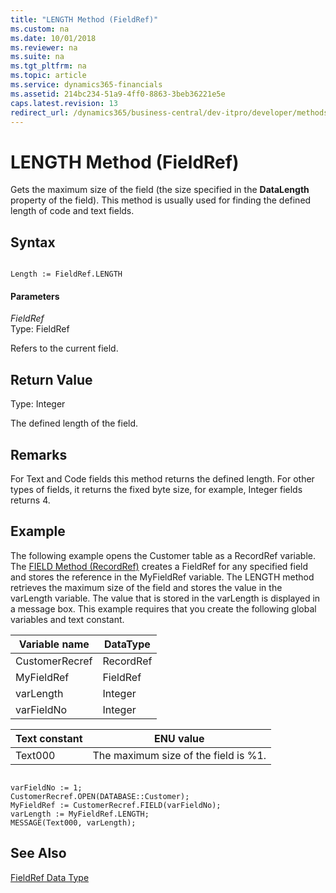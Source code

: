 ```yaml
---
title: "LENGTH Method (FieldRef)"
ms.custom: na
ms.date: 10/01/2018
ms.reviewer: na
ms.suite: na
ms.tgt_pltfrm: na
ms.topic: article
ms.service: dynamics365-financials
ms.assetid: 214bc234-51a9-4ff0-8863-3beb36221e5e
caps.latest.revision: 13
redirect_url: /dynamics365/business-central/dev-itpro/developer/methods-auto/al-method-reference
---
```


 

# LENGTH Method (FieldRef)
Gets the maximum size of the field \(the size specified in the **DataLength** property of the field\). This method is usually used for finding the defined length of code and text fields.  
  
## Syntax  
  
```  
  
Length := FieldRef.LENGTH  
```  
  
#### Parameters  
 *FieldRef*  
 Type: FieldRef  
  
 Refers to the current field.  
  
## Return Value  
 Type: Integer  
  
 The defined length of the field.  
  
## Remarks  
 For Text and Code fields this method returns the defined length. For other types of fields, it returns the fixed byte size, for example, Integer fields returns 4.  
  
## Example  
 The following example opens the Customer table as a RecordRef variable. The [FIELD Method \(RecordRef\)](devenv-FIELD-Method-RecordRef.md) creates a FieldRef for any specified field and stores the reference in the MyFieldRef variable. The LENGTH method retrieves the maximum size of the field and stores the value in the varLength variable. The value that is stored in the varLength is displayed in a message box. This example requires that you create the following global variables and text constant.  
  
|Variable name|DataType|  
|-------------------|--------------|  
|CustomerRecref|RecordRef|  
|MyFieldRef|FieldRef|  
|varLength|Integer|  
|varFieldNo|Integer|  
  
|Text constant|ENU value|  
|-------------------|---------------|  
|Text000|The maximum size of the field is %1.|  
  
```  
  
varFieldNo := 1;  
CustomerRecref.OPEN(DATABASE::Customer);  
MyFieldRef := CustomerRecref.FIELD(varFieldNo);  
varLength := MyFieldRef.LENGTH;  
MESSAGE(Text000, varLength);  
```  
  
## See Also  
 [FieldRef Data Type](../datatypes/devenv-FieldRef-Data-Type.md)